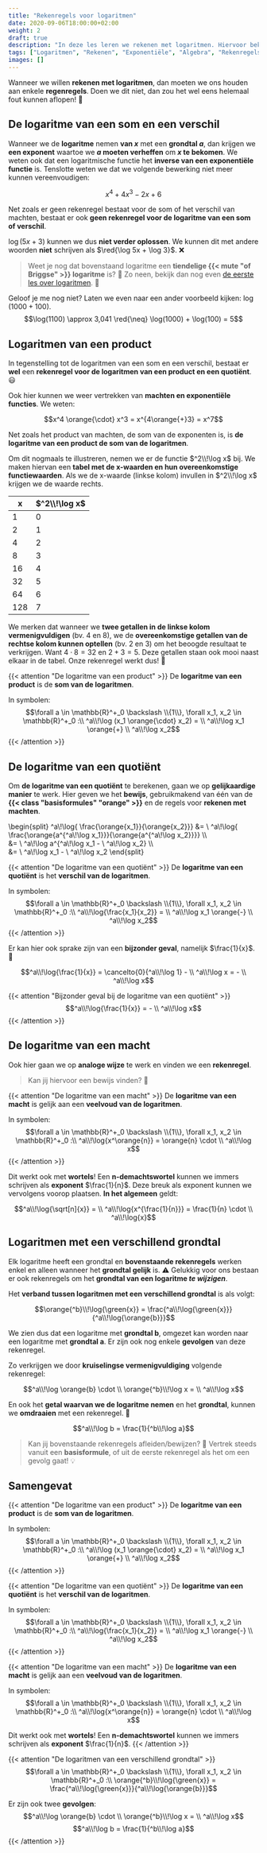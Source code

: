 ```yaml
---
title: "Rekenregels voor logaritmen"
date: 2020-09-06T18:00:00+02:00
weight: 2
draft: true
description: "In deze les leren we rekenen met logaritmen. Hiervoor bekijken we de verschillende rekenregels."
tags: ["Logaritmen", "Rekenen", "Exponentiële", "Algebra", "Rekenregels"]
images: []
---
```

Wanneer we willen **rekenen met logaritmen**, dan moeten we ons houden aan enkele **regenregels**. Doen we dit niet, dan zou het wel eens helemaal fout kunnen aflopen! 😬

## De logaritme van een som en een verschil
Wanneer we de **logaritme** nemen **van $x$** met een **grondtal $a$**, dan krijgen we **een exponent** waartoe we **$a$ moeten verheffen** om **$x$ te bekomen**. We weten ook dat een logaritmische functie het **inverse van een exponentiële functie** is. Tenslotte weten we dat we volgende bewerking niet meer kunnen vereenvoudigen:

$$x^4 + 4x^3 - 2x + 6$$

Net zoals er geen rekenregel bestaat voor de som of het verschil van machten, bestaat er ook **geen rekenregel voor de logaritme van een som of verschil**.

$\log (5x + 3)$ kunnen we dus **niet verder oplossen**. We kunnen dit met andere woorden **niet** schrijven als $\red{\log 5x + \log 3}$. ❌
> Weet je nog dat bovenstaand logaritme een **tiendelige {{< mute "of Briggse" >}} logaritme** is? 🤔 Zo neen, bekijk dan nog even [de eerste les over logaritmen](..:logaritme). 🙌

Geloof je me nog niet? Laten we even naar een ander voorbeeld kijken: $\log(1000 + 100)$. 
$$\log(1100) \approx 3,041 \red{\neq} \log(1000) + \log(100) = 5$$

## Logaritmen van een product
In tegenstelling tot de logaritmen van een som en een verschil, bestaat er **wel** een **rekenregel voor de logaritmen van een product en een quotiënt**. 😃

Ook hier kunnen we weer vertrekken van **machten en exponentiële functies**. We weten:

$$x^4 \orange{\cdot} x^3 = x^{4\orange{+}3} = x^7$$

Net zoals het product van machten, de som van de exponenten is, is **de logaritme van een product de som van de logaritmen**. 

Om dit nogmaals te illustreren, nemen we er de functie $^2\\!\log x$ bij. We maken hiervan een **tabel met de x-waarden en hun overeenkomstige functiewaarden**. Als we de x-waarde (linkse kolom) invullen in $^2\\!\log x$ krijgen we de waarde rechts.

| x   | $^2\\!\log x$ |
|-----|---------------|
| 1   | 0             |
| 2   | 1             |
| 4   | 2             |
| 8   | 3             |
| 16  | 4             |
| 32  | 5             |
| 64  | 6             |
| 128 | 7             |

We merken dat wanneer we **twee getallen in de linkse kolom vermenigvuldigen** (bv. 4 en 8), we de **overeenkomstige getallen van de rechtse kolom kunnen optellen** (bv. 2 en 3) om het beoogde resultaat te verkrijgen. Want $4 \cdot 8 = 32$ en $2 + 3 = 5$. Deze getallen staan ook mooi naast elkaar in de tabel. Onze rekenregel werkt dus! 💪

{{< attention "De logaritme van een product" >}}
De **logaritme van een product** is de **som van de logaritmen**.

In symbolen:
$$\forall a \in \mathbb{R}^+_0 \backslash \\{1\\}, \forall x_1, x_2 \in \mathbb{R}^+_0 :\\ ^a\\!\log (x_1 \orange{\cdot} x_2) = \\ ^a\\!\log x_1 \orange{+} \\ ^a\\!\log x_2$$
{{< /attention >}}

## De logaritme van een quotiënt
Om **de logaritme van een quotiënt** te berekenen, gaan we op **gelijkaardige manier** te werk. Hier geven we het **bewijs**, gebruikmakend van één van de **{{< class "basisformules" "orange" >}}** en de regels voor **rekenen met machten**.

\begin{split}
    ^a\\!\log{ \frac{\orange{x_1}}{\orange{x_2}}} &= \\ ^a\\!\log{ \frac{\orange{a^{^a\\!\log x_1}}}{\orange{a^{^a\\!\log x_2}}}} \\\\\
    &= \\ ^a\\!\log a^{^a\\!\log x_1 - \\ ^a\\!\log x_2} \\\\\
    &= \\ ^a\\!\log x_1 - \\ ^a\\!\log x_2
\end{split}

{{< attention "De logaritme van een quotiënt" >}}
De **logaritme van een quotiënt** is het **verschil van de logaritmen**.

In symbolen:
$$\forall a \in \mathbb{R}^+_0 \backslash \\{1\\}, \forall x_1, x_2 \in \mathbb{R}^+_0 :\\ ^a\\!\log{\frac{x_1}{x_2}} = \\ ^a\\!\log x_1 \orange{-} \\ ^a\\!\log x_2$$
{{< /attention >}}

Er kan hier ook sprake zijn van een **bijzonder geval**, namelijk $\frac{1}{x}$. 🤨

$$^a\\!\log{\frac{1}{x}} = \cancelto{0}{^a\\!\log 1} - \\ ^a\\!\log x = - \\ ^a\\!\log x$$

{{< attention "Bijzonder geval bij de logaritme van een quotiënt" >}}
$$^a\\!\log{\frac{1}{x}} = - \\ ^a\\!\log x$$
{{< /attention >}}

## De logaritme van een macht
Ook hier gaan we op **analoge wijze** te werk en vinden we een **rekenregel**.
> Kan jij hiervoor een bewijs vinden? 🧐

{{< attention "De logaritme van een macht" >}}
De **logaritme van een macht** is gelijk aan een **veelvoud van de logaritmen**.

In symbolen:
$$\forall a \in \mathbb{R}^+_0 \backslash \\{1\\}, \forall x_1, x_2 \in \mathbb{R}^+_0 :\\ ^a\\!\log{x^\orange{n}} = \orange{n} \cdot \\ ^a\\!\log x$$
{{< /attention >}}

Dit werkt ook met **wortels**! Een **n-demachtswortel** kunnen we immers schrijven als **exponent** $\frac{1}{n}$. Deze breuk als exponent kunnen we vervolgens voorop plaatsen. **In het algemeen** geldt:

$$^a\\!\log{\sqrt[n]{x}} = \\ ^a\\!\log{x^{\frac{1}{n}}} = \frac{1}{n} \cdot \\ ^a\\!\log{x}$$

## Logaritmen met een verschillend grondtal
Elk logaritme heeft een grondtal en **bovenstaande rekenregels** werken enkel en alleen wanneer het **grondtal gelijk** is. ⚠️  Gelukkig voor ons bestaan er ook rekenregels om het **grondtal van een logaritme *te wijzigen***.

Het **verband tussen logaritmen met een verschillend grondtal** is als volgt:

$$\orange{^b}\\!\log{\green{x}} = \frac{^a\\!\log{\green{x}}}{^a\\!\log{\orange{b}}}$$

We zien dus dat een logaritme met **grondtal b**, omgezet kan worden naar een logaritme met **grondtal a**. Er zijn ook nog enkele **gevolgen** van deze rekenregel.

Zo verkrijgen we door **kruiselingse vermenigvuldiging** volgende rekenregel:

$$^a\\!\log \orange{b} \cdot \\ \orange{^b}\\!\log x = \\ ^a\\!\log x$$

En ook het **getal waarvan we de logaritme nemen** en het **grondtal**, kunnen we **omdraaien** met een rekenregel. 🤯

$$^a\\!\log b = \frac{1}{^b\\!\log a}$$

> Kan jij bovenstaande rekenregels afleiden/bewijzen? 🤔 Vertrek steeds vanuit een **basisformule**, of uit de eerste rekenregel als het om een gevolg gaat! 💡

## Samengevat
{{< attention "De logaritme van een product" >}}
De **logaritme van een product** is de **som van de logaritmen**.

In symbolen:
$$\forall a \in \mathbb{R}^+_0 \backslash \\{1\\}, \forall x_1, x_2 \in \mathbb{R}^+_0 :\\ ^a\\!\log (x_1 \orange{\cdot} x_2) = \\ ^a\\!\log x_1 \orange{+} \\ ^a\\!\log x_2$$
{{< /attention >}}

{{< attention "De logaritme van een quotiënt" >}}
De **logaritme van een quotiënt** is het **verschil van de logaritmen**.

In symbolen:
$$\forall a \in \mathbb{R}^+_0 \backslash \\{1\\}, \forall x_1, x_2 \in \mathbb{R}^+_0 :\\ ^a\\!\log{\frac{x_1}{x_2}} = \\ ^a\\!\log x_1 \orange{-} \\ ^a\\!\log x_2$$
{{< /attention >}}

{{< attention "De logaritme van een macht" >}}
De **logaritme van een macht** is gelijk aan een **veelvoud van de logaritmen**.

In symbolen:
$$\forall a \in \mathbb{R}^+_0 \backslash \\{1\\}, \forall x_1, x_2 \in \mathbb{R}^+_0 :\\ ^a\\!\log{x^\orange{n}} = \orange{n} \cdot \\ ^a\\!\log x$$

Dit werkt ook met **wortels**! Een **n-demachtswortel** kunnen we immers schrijven als **exponent** $\frac{1}{n}$.
{{< /attention >}}

{{< attention "De logaritmen van een verschillend grondtal" >}}
$$\forall a \in \mathbb{R}^+_0 \backslash \\{1\\}, \forall x_1, x_2 \in \mathbb{R}^+_0 :\\ \orange{^b}\\!\log{\green{x}} = \frac{^a\\!\log{\green{x}}}{^a\\!\log{\orange{b}}}$$

Er zijn ook twee **gevolgen**:
$$^a\\!\log \orange{b} \cdot \\ \orange{^b}\\!\log x = \\ ^a\\!\log x$$
$$^a\\!\log b = \frac{1}{^b\\!\log a}$$
{{< /attention >}}